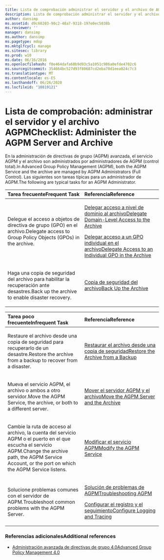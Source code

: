 ```yaml
---
title: Lista de comprobación administrar el servidor y el archivo de AGPM
description: Lista de comprobación administrar el servidor y el archivo de AGPM
author: dansimp
ms.assetid: d9c60203-90c2-48a7-9318-197e0ec5038b
ms.reviewer: ''
manager: dansimp
ms.author: dansimp
ms.pagetype: mdop
ms.mktglfcycl: manage
ms.sitesec: library
ms.prod: w10
ms.date: 06/16/2016
ms.openlocfilehash: f0e464dafa68b9d93c5a1051c986a0efde4702c6
ms.sourcegitcommit: 354664bc527d93f80687cd2eba70d1eea024c7c3
ms.translationtype: MT
ms.contentlocale: es-ES
ms.lasthandoff: 06/26/2020
ms.locfileid: "10819121"
---
```

# <span data-ttu-id="53a72-103">Lista de comprobación: administrar el servidor y el archivo AGPM</span><span class="sxs-lookup"><span data-stu-id="53a72-103">Checklist: Administer the AGPM Server and Archive</span></span>


<span data-ttu-id="53a72-104">En la administración de directivas de grupo (AGPM) avanzada, el servicio AGPM y el archivo son administrados por administradores de AGPM (control total).</span><span class="sxs-lookup"><span data-stu-id="53a72-104">In Advanced Group Policy Management (AGPM), both the AGPM Service and the archive are managed by AGPM Administrators (Full Control).</span></span> <span data-ttu-id="53a72-105">Las siguientes son tareas típicas para un administrador de AGPM.</span><span class="sxs-lookup"><span data-stu-id="53a72-105">The following are typical tasks for an AGPM Administrator.</span></span>

<table>
<colgroup>
<col width="50%" />
<col width="50%" />
</colgroup>
<thead>
<tr class="header">
<th align="left"><span data-ttu-id="53a72-106">Tarea frecuente</span><span class="sxs-lookup"><span data-stu-id="53a72-106">Frequent Task</span></span></th>
<th align="left"><span data-ttu-id="53a72-107">Referencia</span><span class="sxs-lookup"><span data-stu-id="53a72-107">Reference</span></span></th>
</tr>
</thead>
<tbody>
<tr class="odd">
<td align="left"><p><span data-ttu-id="53a72-108">Delegue el acceso a objetos de directiva de grupo (GPO) en el archivo.</span><span class="sxs-lookup"><span data-stu-id="53a72-108">Delegate access to Group Policy Objects (GPOs) in the archive.</span></span></p></td>
<td align="left"><p><a href="delegate-domain-level-access-to-the-archive-agpm40.md" data-raw-source="[Delegate Domain-Level Access to the Archive](delegate-domain-level-access-to-the-archive-agpm40.md)"><span data-ttu-id="53a72-109">Delegar acceso a nivel de dominio al archivo</span><span class="sxs-lookup"><span data-stu-id="53a72-109">Delegate Domain-Level Access to the Archive</span></span></a></p>
<p><a href="delegate-access-to-an-individual-gpo-in-the-archive-agpm40.md" data-raw-source="[Delegate Access to an Individual GPO in the Archive](delegate-access-to-an-individual-gpo-in-the-archive-agpm40.md)"><span data-ttu-id="53a72-110">Delegar acceso a un GPO individual en el archivo</span><span class="sxs-lookup"><span data-stu-id="53a72-110">Delegate Access to an Individual GPO in the Archive</span></span></a></p></td>
</tr>
<tr class="even">
<td align="left"><p><span data-ttu-id="53a72-111">Haga una copia de seguridad del archivo para habilitar la recuperación ante desastres.</span><span class="sxs-lookup"><span data-stu-id="53a72-111">Back up the archive to enable disaster recovery.</span></span></p></td>
<td align="left"><p><a href="back-up-the-archive-agpm40.md" data-raw-source="[Back Up the Archive](back-up-the-archive-agpm40.md)"><span data-ttu-id="53a72-112">Copia de seguridad del archivo</span><span class="sxs-lookup"><span data-stu-id="53a72-112">Back Up the Archive</span></span></a></p></td>
</tr>
</tbody>
</table>

 

<table>
<colgroup>
<col width="50%" />
<col width="50%" />
</colgroup>
<thead>
<tr class="header">
<th align="left"><span data-ttu-id="53a72-113">Tarea poco frecuente</span><span class="sxs-lookup"><span data-stu-id="53a72-113">Infrequent Task</span></span></th>
<th align="left"><span data-ttu-id="53a72-114">Referencia</span><span class="sxs-lookup"><span data-stu-id="53a72-114">Reference</span></span></th>
</tr>
</thead>
<tbody>
<tr class="odd">
<td align="left"><p><span data-ttu-id="53a72-115">Restaure el archivo desde una copia de seguridad para recuperarlo de un desastre.</span><span class="sxs-lookup"><span data-stu-id="53a72-115">Restore the archive from a backup to recover from a disaster.</span></span></p></td>
<td align="left"><p><a href="restore-the-archive-from-a-backup-agpm40.md" data-raw-source="[Restore the Archive from a Backup](restore-the-archive-from-a-backup-agpm40.md)"><span data-ttu-id="53a72-116">Restaurar el archivo desde una copia de seguridad</span><span class="sxs-lookup"><span data-stu-id="53a72-116">Restore the Archive from a Backup</span></span></a></p></td>
</tr>
<tr class="even">
<td align="left"><p><span data-ttu-id="53a72-117">Mueva el servicio AGPM, el archivo o ambos a otro servidor.</span><span class="sxs-lookup"><span data-stu-id="53a72-117">Move the AGPM Service, the archive, or both to a different server.</span></span></p></td>
<td align="left"><p><a href="move-the-agpm-server-and-the-archive-agpm40.md" data-raw-source="[Move the AGPM Server and the Archive](move-the-agpm-server-and-the-archive-agpm40.md)"><span data-ttu-id="53a72-118">Mover el servidor AGPM y el archivo</span><span class="sxs-lookup"><span data-stu-id="53a72-118">Move the AGPM Server and the Archive</span></span></a></p></td>
</tr>
<tr class="odd">
<td align="left"><p><span data-ttu-id="53a72-119">Cambie la ruta de acceso al archivo, la cuenta del servicio AGPM o el puerto en el que escucha el servicio AGPM.</span><span class="sxs-lookup"><span data-stu-id="53a72-119">Change the archive path, the AGPM Service Account, or the port on which the AGPM Service listens.</span></span></p></td>
<td align="left"><p><a href="modify-the-agpm-service-agpm40.md" data-raw-source="[Modify the AGPM Service](modify-the-agpm-service-agpm40.md)"><span data-ttu-id="53a72-120">Modificar el servicio AGPM</span><span class="sxs-lookup"><span data-stu-id="53a72-120">Modify the AGPM Service</span></span></a></p></td>
</tr>
<tr class="even">
<td align="left"><p><span data-ttu-id="53a72-121">Solucione problemas comunes con el servidor de AGPM.</span><span class="sxs-lookup"><span data-stu-id="53a72-121">Troubleshoot common problems with the AGPM Server.</span></span></p></td>
<td align="left"><p><a href="troubleshooting-agpm-agpm40.md" data-raw-source="[Troubleshooting AGPM](troubleshooting-agpm-agpm40.md)"><span data-ttu-id="53a72-122">Solución de problemas de AGPM</span><span class="sxs-lookup"><span data-stu-id="53a72-122">Troubleshooting AGPM</span></span></a></p>
<p><a href="configure-logging-and-tracing-agpm40.md" data-raw-source="[Configure Logging and Tracing](configure-logging-and-tracing-agpm40.md)"><span data-ttu-id="53a72-123">Configurar el registro y el seguimiento</span><span class="sxs-lookup"><span data-stu-id="53a72-123">Configure Logging and Tracing</span></span></a></p></td>
</tr>
</tbody>
</table>

 

### <span data-ttu-id="53a72-124">Referencias adicionales</span><span class="sxs-lookup"><span data-stu-id="53a72-124">Additional references</span></span>

-   [<span data-ttu-id="53a72-125">Administración avanzada de directivas de grupo 4.0</span><span class="sxs-lookup"><span data-stu-id="53a72-125">Advanced Group Policy Management 4.0</span></span>](advanced-group-policy-management-40.md)

 

 





